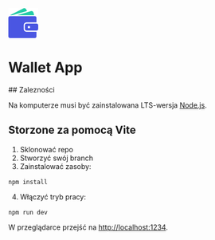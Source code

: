<div><img src="https://github.com/damtchorzewski/S7venSurvivors-Wallet/blob/main/src/assets/svg/wallet.svg"  title="logo" alt="logo" /> <h1>Wallet App</h1>
</div>
## Zalezności

Na komputerze musi być zainstalowana LTS-wersja [Node.js](https://nodejs.org/en/).

## Storzone za pomocą Vite

1. Sklonować repo
2. Stworzyć swój branch
3. Zainstalować zasoby:

```shell
npm install
```

4. Włączyć tryb pracy:

```shell
npm run dev
```

W przeglądarce przejść na [http://localhost:1234](http://localhost:1234).
